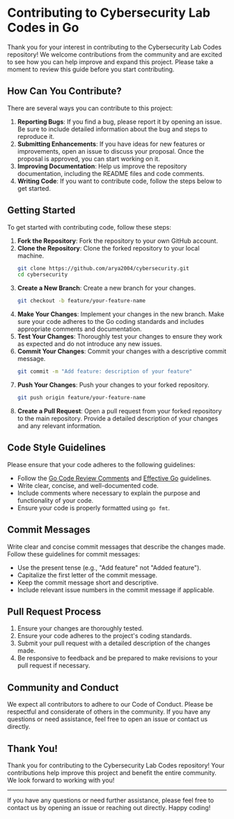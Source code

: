# Contributing to Cybersecurity Lab Codes in Go

Thank you for your interest in contributing to the Cybersecurity Lab Codes repository! We welcome contributions from the community and are excited to see how you can help improve and expand this project. Please take a moment to review this guide before you start contributing.

## How Can You Contribute?

There are several ways you can contribute to this project:

1. **Reporting Bugs**: If you find a bug, please report it by opening an issue. Be sure to include detailed information about the bug and steps to reproduce it.
2. **Submitting Enhancements**: If you have ideas for new features or improvements, open an issue to discuss your proposal. Once the proposal is approved, you can start working on it.
3. **Improving Documentation**: Help us improve the repository documentation, including the README files and code comments.
4. **Writing Code**: If you want to contribute code, follow the steps below to get started.

## Getting Started

To get started with contributing code, follow these steps:

1. **Fork the Repository**: Fork the repository to your own GitHub account.
2. **Clone the Repository**: Clone the forked repository to your local machine.
   ```sh
   git clone https://github.com/arya2004/cybersecurity.git
   cd cybersecurity
   ```
3. **Create a New Branch**: Create a new branch for your changes.
   ```sh
   git checkout -b feature/your-feature-name
   ```
4. **Make Your Changes**: Implement your changes in the new branch. Make sure your code adheres to the Go coding standards and includes appropriate comments and documentation.
5. **Test Your Changes**: Thoroughly test your changes to ensure they work as expected and do not introduce any new issues.
6. **Commit Your Changes**: Commit your changes with a descriptive commit message.
   ```sh
   git commit -m "Add feature: description of your feature"
   ```
7. **Push Your Changes**: Push your changes to your forked repository.
   ```sh
   git push origin feature/your-feature-name
   ```
8. **Create a Pull Request**: Open a pull request from your forked repository to the main repository. Provide a detailed description of your changes and any relevant information.

## Code Style Guidelines

Please ensure that your code adheres to the following guidelines:

- Follow the [Go Code Review Comments](https://github.com/golang/go/wiki/CodeReviewComments) and [Effective Go](https://golang.org/doc/effective_go.html) guidelines.
- Write clear, concise, and well-documented code.
- Include comments where necessary to explain the purpose and functionality of your code.
- Ensure your code is properly formatted using `go fmt`.

## Commit Messages

Write clear and concise commit messages that describe the changes made. Follow these guidelines for commit messages:

- Use the present tense (e.g., "Add feature" not "Added feature").
- Capitalize the first letter of the commit message.
- Keep the commit message short and descriptive.
- Include relevant issue numbers in the commit message if applicable.

## Pull Request Process

1. Ensure your changes are thoroughly tested.
2. Ensure your code adheres to the project's coding standards.
3. Submit your pull request with a detailed description of the changes made.
4. Be responsive to feedback and be prepared to make revisions to your pull request if necessary.

## Community and Conduct

We expect all contributors to adhere to our Code of Conduct. Please be respectful and considerate of others in the community. If you have any questions or need assistance, feel free to open an issue or contact us directly.

## Thank You!

Thank you for contributing to the Cybersecurity Lab Codes repository! Your contributions help improve this project and benefit the entire community. We look forward to working with you!

---

If you have any questions or need further assistance, please feel free to contact us by opening an issue or reaching out directly. Happy coding!